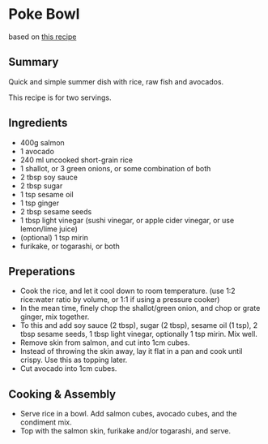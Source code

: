 # Poke Bowl

based on [this recipe](https://somethingisdone.com/homemade-poke-bowls/)


## Summary

Quick and simple summer dish with rice, raw fish and avocados.

This recipe is for two servings.


## Ingredients

- 400g salmon
- 1 avocado
- 240 ml uncooked short-grain rice
- 1 shallot, or 3 green onions, or some combination of both
- 2 tbsp soy sauce
- 2 tbsp sugar
- 1 tsp sesame oil
- 1 tsp ginger
- 2 tbsp sesame seeds
- 1 tbsp light vinegar (sushi vinegar, or apple cider vinegar, or use lemon/lime juice)
- (optional) 1 tsp mirin
- furikake, or togarashi, or both


## Preperations

- Cook the rice, and let it cool down to room temperature. (use 1:2 rice:water ratio by volume, or 1:1 if using a pressure cooker)
- In the mean time, finely chop the shallot/green onion, and chop or grate ginger, mix together.
- To this and add soy sauce (2 tbsp), sugar (2 tbsp), sesame oil (1 tsp), 2 tbsp sesame seeds, 1 tbsp light vinegar, optionally 1 tsp mirin. Mix well. 
- Remove skin from salmon, and cut into 1cm cubes.
- Instead of throwing the skin away, lay it flat in a pan and cook until crispy. Use this as topping later.
- Cut avocado into 1cm cubes.


## Cooking & Assembly

- Serve rice in a bowl. Add salmon cubes, avocado cubes, and the condiment mix.
- Top with the salmon skin, furikake and/or togarashi, and serve.
